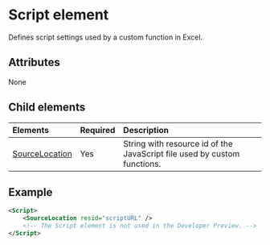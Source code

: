 # Script element
Defines script settings used by a custom function in Excel.

## Attributes
None

## Child elements
|Elements  |  Required  |  Description  |
|:-----|:-----|:-----|
|  [SourceLocation](customfunctionssourcelocation.md)  |  Yes  | String with resource id of the JavaScript file used by custom functions.|

## Example

```xml
<Script>
	<SourceLocation resid="scriptURL" />
	<!-- The Script element is not used in the Developer Preview. -->
</Script>
```

